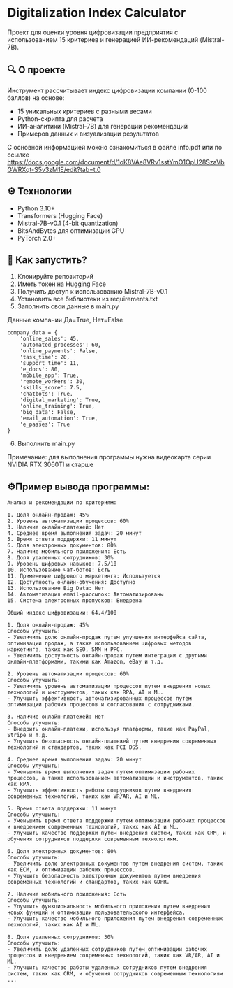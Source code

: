 # Digitalization Index Calculator

Проект для оценки уровня цифровизации предприятия с использованием 15 критериев и генерацией ИИ-рекомендаций (Mistral-7B).

## 🔍 О проекте

Инструмент рассчитывает индекс цифровизации компании (0-100 баллов) на основе:
- 15 уникальных критериев с разными весами
- Python-скрипта для расчета
- ИИ-аналитики (Mistral-7B) для генерации рекомендаций
- Примеров данных и визуализации результатов

С основной информацией можно ознакомиться в файле info.pdf или по ссылке https://docs.google.com/document/d/1oK8VAe8VRv1sstYmO1OpU28SzaVbGWRXqt-S5v3zM1E/edit?tab=t.0

## ⚙️ Технологии

- Python 3.10+
- Transformers (Hugging Face)
- Mistral-7B-v0.1 (4-bit quantization)
- BitsAndBytes для оптимизации GPU
- PyTorch 2.0+

## 🚀 Как запустить?

1. Клонируйте репозиторий
2. Иметь токен на Hugging Face
3. Получить доступ к использованию Mistral-7B-v0.1
4. Установить все библиотеки из requirements.txt
5. Заполнить свои данные в main.py

Данные компании Да=True, Нет=False
```
company_data = {
    'online_sales': 45,
    'automated_processes': 60,
    'online_payments': False,
    'task_time': 20,
    'support_time': 11,
    'e_docs': 80,
    'mobile_app': True,
    'remote_workers': 30,
    'skills_score': 7.5,
    'chatbots': True,
    'digital_marketing': True,
    'online_training': True,
    'big_data': False,
    'email_automation': True,
    'e_passes': True
}
```
6. Выполнить main.py

Примечание: для выполнения программы нужна видеокарта серии NVIDIA RTX 3060TI и старше

## ⚙️Пример вывода программы:
```
Анализ и рекомендации по критериям:

1. Доля онлайн-продаж: 45%
2. Уровень автоматизации процессов: 60%
3. Наличие онлайн-платежей: Нет
4. Среднее время выполнения задач: 20 минут
5. Время ответа поддержки: 11 минут
6. Доля электронных документов: 80%
7. Наличие мобильного приложения: Есть
8. Доля удаленных сотрудников: 30%
9. Уровень цифровых навыков: 7.5/10
10. Использование чат-ботов: Есть
11. Применение цифрового маркетинга: Используется
12. Доступность онлайн-обучения: Доступно
13. Использование Big Data: Нет
14. Автоматизация email-рассылок: Автоматизированы
15. Система электронных пропусков: Внедрена

Общий индекс цифровизации: 64.4/100

1. Доля онлайн-продаж: 45%
Способы улучшить:
- Увеличить долю онлайн-продаж путем улучшения интерфейса сайта, оптимизации продаж, а также использованием цифровых методов маркетинга, таких как SEO, SMM и PPC.
- Увеличить доступность онлайн-продаж путем интеграции с другими онлайн-платформами, такими как Amazon, eBay и т.д.

2. Уровень автоматизации процессов: 60%
Способы улучшить:
- Увеличить уровень автоматизации процессов путем внедрения новых технологий и инструментов, таких как RPA, AI и ML.
- Улучшить эффективность автоматизированных процессов путем оптимизации рабочих процессов и согласования с сотрудниками.

3. Наличие онлайн-платежей: Нет
Способы улучшить:
- Внедрить онлайн-платежи, используя платформы, такие как PayPal, Stripe и т.д.
- Улучшить безопасность онлайн-платежей путем внедрения современных технологий и стандартов, таких как PCI DSS.

4. Среднее время выполнения задач: 20 минут
Способы улучшить:
- Уменьшить время выполнения задач путем оптимизации рабочих процессов, а также использованием автоматизации и инструментов, таких как RPA.
- Улучшить эффективность работы сотрудников путем внедрения современных технологий, таких как VR/AR, AI и ML.

5. Время ответа поддержки: 11 минут
Способы улучшить:
- Уменьшить время ответа поддержки путем оптимизации рабочих процессов и внедрением современных технологий, таких как AI и ML.
- Улучшить качество поддержки путем внедрения систем, таких как CRM, и обучения сотрудников поддержки современным технологиям.

6. Доля электронных документов: 80%
Способы улучшить:
- Увеличить долю электронных документов путем внедрения систем, таких как ECM, и оптимизации рабочих процессов.
- Улучшить безопасность электронных документов путем внедрения современных технологий и стандартов, таких как GDPR.

7. Наличие мобильного приложения: Есть
Способы улучшить:
- Улучшить функциональность мобильного приложения путем внедрения новых функций и оптимизации пользовательского интерфейса.
- Улучшить качество мобильного приложения путем внедрения современных технологий, таких как AI и ML.

8. Доля удаленных сотрудников: 30%
Способы улучшить:
- Увеличить долю удаленных сотрудников путем оптимизации рабочих процессов и внедрением современных технологий, таких как VR/AR, AI и ML.
- Улучшить качество работы удаленных сотрудников путем внедрения систем, таких как CRM, и обучения сотрудников современным технологиям
...
```
